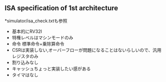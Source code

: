 ## ISA specification of 1st architecture

*simulator/isa_check.txtも参照

* 基本的にRV32I
* 特権レベルはマシンモードのみ
* 命令 標準命令+乗除算命令
* CSRは実装しない,オーバーフローが問題になることはないらしいので、汎用レジスタのみ
* 割り込みなし
* キャッシュちょっと実装したい感がある
* タイマはなし
